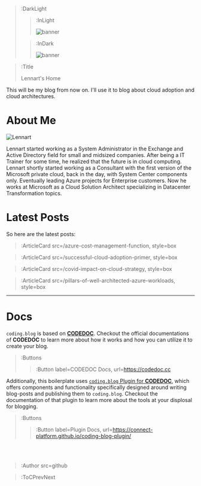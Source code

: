 > :DarkLight
> > :InLight
> >
> > ![banner](/img/cb-banner.svg)
>
> > :InDark
> >
> > ![banner](/img/cb-banner-dark.svg)

> :Title
>
> Lennart's Home

This will be my blog from now on. I'll use it to blog about cloud adoption and cloud architectures.  

# About Me

![Lennart](/img/headshot.jpg)

Lennart started working as a System Administrator in the Exchange and Active Directory field for small and midsized companies. After being a IT Trainer for some time, he realized that the future is in cloud computing. Lennart shortly started working as a Consultant with the first version of the Microsoft private cloud, back in the day, with System Center components only. Eventually leading Azure projects for Enterprise customers. Now he works at Microsoft as a Cloud Solution Architect specializing in Datacenter Transformation topics.

# Latest Posts

So here are the latest posts:

> :ArticleCard src=/azure-cost-management-function, style=box

> :ArticleCard src=/successful-cloud-adoption-primer, style=box

> :ArticleCard src=/covid-impact-on-cloud-strategy, style=box

> :ArticleCard src=/pillars-of-well-architected-azure-workloads, style=box 

---

# Docs

`coding.blog` is based on [**CODEDOC**](https://codedoc.cc). Checkout the official documentations
of **CODEDOC** to learn more about how it works and how you can utilize it to create your blog.

> :Buttons
> > :Button label=CODEDOC Docs, url=https://codedoc.cc

Additionally, this boilerplate uses [`coding.blog` Plugin for **CODEDOC**](https://github.com/CONNECT-platform/coding-blog-plugin),
which offers components and functionality specifically designed around writing blog-posts
and publishing them to `coding.blog`. Checkout the documentation of that plugin to learn more
about the tools at your displosal for blogging.

> :Buttons
> > :Button label=Plugin Docs, url=https://connect-platform.github.io/coding-blog-plugin/

<br><br>

> :Author src=github

> :ToCPrevNext

